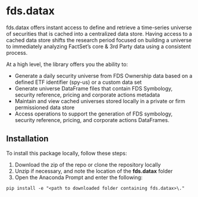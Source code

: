 # fds.datax

fds.datax offers instant access to define and retrieve a time-series universe of securities that is cached into a centralized data store. Having access to a cached data store shifts the research period focused on building a universe to immediately analyzing FactSet’s core & 3rd Party data using a consistent process.

At a high level, the library offers you the ability to:

- Generate a daily security universe from FDS Ownership data based on a defined ETF identifier (spy-us) or a custom data set
- Generate universe DataFrame files that contain FDS Symbology, security reference, pricing and corporate actions metadata
- Maintain and view cached universes stored locally in a private or firm permissioned data store
- Access operations to support the generation of FDS symbology, security reference, pricing, and corporate actions DataFrames.

## Installation

To install this package locally, follow these steps:

1. Download the zip of the repo or clone the repository locally
2. Unzip if necessary, and note the location of the **fds.datax** folder
3. Open the Anaconda Prompt and enter the following:
```
pip install -e "<path to downloaded folder containing fds.datax>\."
```
